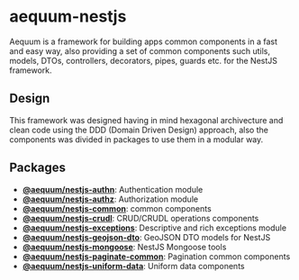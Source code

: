 aequum-nestjs
=============

Aequum is a framework for building apps common components in a fast and
easy way, also providing a set of common components such utils, models,
DTOs, controllers, decorators, pipes, guards etc. for the NestJS
framework.


Design
------

This framework was designed having in mind hexagonal archivecture and
clean code using the DDD (Domain Driven Design) approach, also the
components was divided in packages to use them in a modular way.


Packages
--------

- **[@aequum/nestjs-authn](packages/authn/)**: Authentication module
- **[@aequum/nestjs-authz](packages/authz/)**: Authorization module
- **[@aequum/nestjs-common](packages/common/)**: common components
- **[@aequum/nestjs-crudl](packages/crudl/)**: CRUD/CRUDL operations components
- **[@aequum/nestjs-exceptions](packages/exceptions/)**: Descriptive and rich exceptions module
- **[@aequum/nestjs-geojson-dto](packages/geojson-dto/)**: GeoJSON DTO models for NestJS
- **[@aequum/nestjs-mongoose](packages/mongoose/)**: NestJS Mongoose tools
- **[@aequum/nestjs-paginate-common](packages/paginate-common/)**: Pagination common components
- **[@aequum/nestjs-uniform-data](packages/uniform-data/)**: Uniform data components
